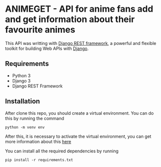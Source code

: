 # ANIMEGET - API for anime fans add and get information about their favourite animes
This API was writting with [Django REST framework](http://www.django-rest-framework.org/), a powerful and flexible toolkit for building Web APIs with [Django](https://www.djangoproject.com/).

## Requirements
- Python 3
- Django 3
- Django REST Framework

## Installation
After clone this repo, you should create a virtual environment.
You can do this by running the command
```
python -m venv env
```

After this, it is necessary to activate the virtual environment, you can get more information about this [here](https://docs.python.org/3/tutorial/venv.html)

You can install all the required dependencies by running
```
pip install -r requirements.txt
```
